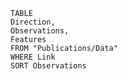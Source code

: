 ```dataview
TABLE 
Direction, 
Observations,
Features
FROM "Publications/Data"
WHERE Link
SORT Observations
```


